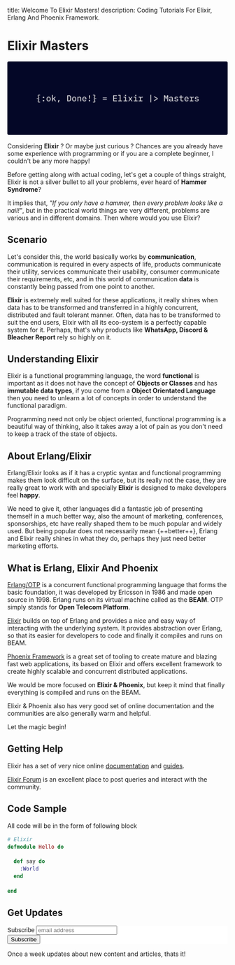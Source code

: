 title: Welcome To Elixir Masters!
description: Coding Tutorials For Elixir, Erlang And Phoenix Framework.

<!-- Begin Mailchimp Signup Form -->
<link href="//cdn-images.mailchimp.com/embedcode/slim-10_7.css" rel="stylesheet" type="text/css">
<style type="text/css">
	#mc_embed_signup{background:#fff; clear:left; font:14px Helvetica,Arial,sans-serif; }
	/* Add your own Mailchimp form style overrides in your site stylesheet or in this style block.
	   We recommend moving this block and the preceding CSS link to the HEAD of your HTML file. */
</style>

# Elixir Masters

![Banner](./images/pages/elixir-masters-banner.png)

<!-- <iframe width="680" height="382" src="https://www.youtube.com/embed/NbqhRSqtWQs" frameborder="0" allow="accelerometer; autoplay; encrypted-media; gyroscope; picture-in-picture" allowfullscreen></iframe> -->

Considering **Elixir** ? Or maybe just curious ? Chances are you already have some experience with programming or if you are a complete beginner, I couldn't be any more happy!

Before getting along with actual coding, let's get a couple of things straight, Elixir is not a silver bullet to all your problems, ever heard of **Hammer Syndrome**?

It implies that, _"If you only have a hammer, then every problem looks like a nail!"_, but in the practical world things are very different, problems are various and in different domains. Then where would you use Elixir?

## Scenario

Let's consider this, the world basically works by **communication**, communication is required in every aspects of life, products communicate their utility, services communicate their usability, consumer communicate their requirements, etc, and in this world of communication **data** is constantly being passed from one point to another.

**Elixir** is extremely well suited for these applications, it really shines when data has to be transformed and transferred in a highly concurrent, distributed and fault tolerant manner. Often, data has to be transformed to suit the end users, Elixir with all its eco-system is a perfectly capable system for it. Perhaps, that's why products like **WhatsApp, Discord & Bleacher Report** rely so highly on it.

## Understanding Elixir

Elixir is a functional programming language, the word **functional** is important as it does not have the concept of **Objects or Classes** and has **immutable data types**, if you come from a **Object Orientated Language** then you need to unlearn a lot of concepts in order to understand the functional paradigm.

Programming need not only be object oriented, functional programming is a beautiful way of thinking, also it takes away a lot of pain as you don't need to keep a track of the state of objects.

## About Erlang/Elixir

Erlang/Elixir looks as if it has a cryptic syntax and functional programming makes them look difficult on the surface, but its really not the case, they are really great to work with and specially **Elixir** is designed to make developers feel **happy**.

We need to give it, other languages did a fantastic job of presenting themself in a much better way, also the amount of marketing, conferences, sponsorships, etc have really shaped them to be much popular and widely used. But being popular does not necessarily mean {++better++}, Erlang and Elixir really shines in what they do, perhaps they just need better marketing efforts.

## What is Erlang, Elixir And Phoenix

[Erlang/OTP](https://www.erlang.org/) is a concurrent functional programming language that forms the basic foundation, it was developed by Ericsson in 1986 and made open source in 1998. Erlang runs on its virtual machine called as the **BEAM**. OTP simply stands for **Open Telecom Platform**.

[Elixir](https://elixir-lang.org/) builds on top of Erlang and provides a nice and easy way of interacting with the underlying system. It provides abstraction over Erlang, so that its easier for developers to code and finally it compiles and runs on BEAM.

[Phoenix Framework](https://www.phoenixframework.org/) is a great set of tooling to create mature and blazing fast web applications, its based on Elixir and offers excellent framework to create highly scalable and concurrent distributed applications.

We would be more focused on **Elixir & Phoenix**, but keep it mind that finally everything is compiled and runs on the BEAM.

Elixir & Phoenix also has very good set of online documentation and the communities are also generally warm and helpful.

Let the magic begin!

## Getting Help

Elixir has a set of very nice online [documentation](https://elixir-lang.org/docs.html) and [guides](https://elixir-lang.org/learning.html).

[Elixir Forum](https://elixirforum.com/) is an excellent place to post queries and interact with the community.

## Code Sample

All code will be in the form of following block

```elixir
# Elixir
defmodule Hello do

  def say do
    :World
  end
  
end
```

<!-- ## Sponsorship

Please contact for sponsoring the project.

<img src="images/your-brand.jpeg" alt="Paypal" title="Paypal" width="75"/>
<img src="images/your-brand.jpeg" alt="Paypal" title="Paypal" width="75"/>
<img src="images/your-brand.jpeg" alt="Paypal" title="Paypal" width="75"/>
<img src="images/your-brand.jpeg" alt="Paypal" title="Paypal" width="75"/> -->

## Get Updates

<div id="mc_embed_signup">
<form action="https://gmail.us2.list-manage.com/subscribe/post?u=29f5cdc1c870267f415252a51&amp;id=c636001afd" method="post" id="mc-embedded-subscribe-form" name="mc-embedded-subscribe-form" class="validate" target="_blank" novalidate>
    <div id="mc_embed_signup_scroll">
	<label for="mce-EMAIL">Subscribe</label>
	<input type="email" value="" name="EMAIL" class="email" id="mce-EMAIL" placeholder="email address" required>
    <!-- real people should not fill this in and expect good things - do not remove this or risk form bot signups-->
    <div style="position: absolute; left: -5000px;" aria-hidden="true"><input type="text" name="b_29f5cdc1c870267f415252a51_c636001afd" tabindex="-1" value=""></div>
    <div class="clear"><input type="submit" value="Subscribe" name="subscribe" id="mc-embedded-subscribe" class="button"></div>
    </div>
</form>
</div>
<!--End mc_embed_signup-->

Once a week updates about new content and articles, thats it!
